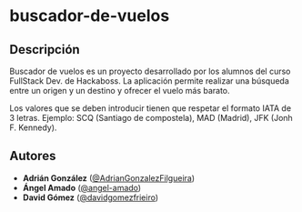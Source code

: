 # buscador-de-vuelos
## Descripción

Buscador de vuelos es un proyecto desarrollado por los alumnos del curso FullStack Dev. de Hackaboss.
La aplicación permite realizar una búsqueda entre un origen y un destino y ofrecer el vuelo más barato.

Los valores que se deben introducir tienen que respetar el formato IATA de 3 letras. Ejemplo: SCQ (Santiago de compostela), MAD (Madrid), JFK (Jonh F. Kennedy).

## Autores

- **Adrián González** ([@AdrianGonzalezFilgueira](https://github.com/AdrianGonzalezFilgueira))
- **Ángel Amado** ([@angel-amado](https://github.com/angel-amado))
- **David Gómez** ([@davidgomezfrieiro](https://github.com/davidgomezfrieiro))



